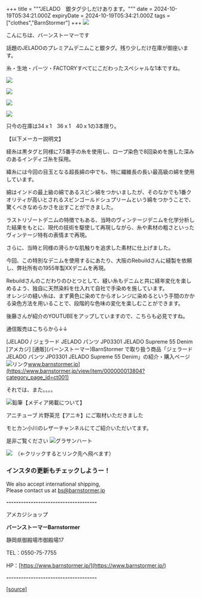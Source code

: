 +++
title = """JELADO　銀タグ少しだけあります。"""
date = 2024-10-19T05:34:21.000Z
expiryDate = 2024-10-19T05:34:21.000Z
tags = ["clothes","BarnStormer"]
+++
[![](https://stat.ameba.jp/user_images/20231023/16/barnstormer-go/b2/03/p/o0420015015354743273.png)](https://ameblo.jp/barnstormer-go/entry-12825670498.html)

こんにちは、バーンストーマーです

話題のJELADOのプレミアムデニムこと銀タグ。残り少しだけ在庫が御座います。

糸・生地・パーツ・FACTORYすべてにこだわったスペシャルな1本ですね。

[![](https://stat.ameba.jp/user_images/20241019/15/barnstormer-go/8e/5c/j/o0425063715499750766.jpg)](https://stat.ameba.jp/user_images/20241019/15/barnstormer-go/8e/5c/j/o0425063715499750766.jpg)

[![](https://stat.ameba.jp/user_images/20241019/15/barnstormer-go/c7/03/j/o0407061015499750767.jpg)](https://stat.ameba.jp/user_images/20241019/15/barnstormer-go/c7/03/j/o0407061015499750767.jpg)

[![](https://stat.ameba.jp/user_images/20241019/15/barnstormer-go/5a/92/j/o0424063615499750768.jpg)](https://stat.ameba.jp/user_images/20241019/15/barnstormer-go/5a/92/j/o0424063615499750768.jpg)

[![](https://stat.ameba.jp/user_images/20241019/15/barnstormer-go/5c/99/j/o0412061815499750770.jpg)](https://stat.ameba.jp/user_images/20241019/15/barnstormer-go/5c/99/j/o0412061815499750770.jpg)

只今の在庫は34ｘ1　36ｘ1　40ｘ1の3本限り。

【以下メーカー説明文】

経糸は黒タグと同様に7.5番手の糸を使用し、ロープ染色で8回染めを施した深みのあるインディゴ糸を採用。

緯糸には今回の目玉となる超長綿の中でも、特に繊維長の長い最高級の綿を使用しています。

綿はインドの最上級の綿であるスビン綿をつかいましたが、そのなかでも1番クオリティが高いとされるスビンゴールドシュプリームという綿をつかうことで、驚くべきなめらかさを出すことができました。

ラストリゾートデニムの特徴でもある、当時のヴィンテージデニムを化学分析した結果をもとに、現代の技術を駆使して再現しながら、糸や素材の粗さといったヴィンテージ特有の表情まで再現。

さらに、当時と同様の滑らかな肌触りを追求した素材に仕上げました。

今回、この特別なデニムを使用するにあたり、大阪のRebuildさんに縫製を依頼し、弊社所有の1955年製XXデニムを再現。

Rebuildさんのこだわりのひとつとして、縫い糸もデニムと共に経年変化を楽しめるよう、独自に天然染料を仕入れて自社で手染めを施しています。  
オレンジの縫い糸は、まず黄色に染めてからオレンジに染めるという手間のかかる染色方法を用いることで、段階的な色味の変化を楽しむことができます。

後藤さんが紹介のYOUTUBEをアップしていますので、こちらも必見ですね。

通信販売はこちらから↓↓

[JELADO / ジェラード JELADO パンツ JP03301 JELADO Supreme 55 Denim \[アメカジ\] \[通販\](バーンストーマー)BarnStormer で取り扱う商品「ジェラード JELADO パンツ JP03301 JELADO Supreme 55 Denim」の紹介・購入ページ![リンク](https://c.stat100.ameba.jp/ameblo/symbols/v3.20.0/svg/gray/editor_link.svg)www.barnstormer.jp](https://www.barnstormer.jp/view/item/000000013804?category_page_id=ct001)

それでは、また。。。。

![鉛筆](https://stat100.ameba.jp/blog/ucs/img/char/char3/519.png)【メディア掲載について】

アニチューブ 片野英児【アニキ】にご取材いただきました

モヒカン小川のレザーチャンネルにてご紹介いただいてます。

是非ご覧ください ![グラサンハート](https://stat100.ameba.jp/blog/ucs/img/char/char3/148.png)

[![](https://stat.ameba.jp/user_images/20230412/16/barnstormer-go/6a/23/p/o0108010815269242493.png)](https://www.instagram.com/barnstormer_daily/)　（←クリックするとリンク先へ飛べます）

### インスタの更新もチェックしようー！

We also accept international shipping,  
Please contact us at bs@barnstormer.jp

**\-------------------------------------**

アメカジショップ

**バーンストーマーBarnstormer**

静岡県御殿場市御殿場17

TEL：0550-75-7755

HP：[https://www.barnstormer.jp/](https://www.barnstormer.jp/)

**\-------------------------------------**

[[source]](https://ameblo.jp/barnstormer-go/entry-12871851371.html)
